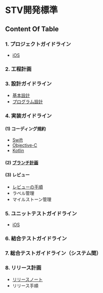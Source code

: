# STV開発標準

## Content Of Table

### 1. プロジェクトガイドライン
 - [iOS](https://github.com/stv-ekushida/ios-design-guide/wiki/%5BWIP%5D-iOS%E3%82%A2%E3%83%97%E3%83%AA-%E3%83%97%E3%83%AD%E3%82%B8%E3%82%A7%E3%82%AF%E3%83%88%E3%82%AC%E3%82%A4%E3%83%89%E3%83%A9%E3%82%A4%E3%83%B3)

### 2. 工程計画

### 3. 設計ガイドライン
 - [基本設計](https://github.com/stv-ekushida/ios-design-guide/wiki/%E5%9F%BA%E6%9C%AC%E8%A8%AD%E8%A8%88) <br>
 - [プログラム設計](https://github.com/stv-ekushida/ios-design-guide/wiki/%5BWIP%5D-%E3%83%97%E3%83%AD%E3%82%B0%E3%83%A9%E3%83%A0%E8%A8%AD%E8%A8%88%E3%82%AC%E3%82%A4%E3%83%89%E3%83%A9%E3%82%A4%E3%83%B3)


### 4. 実装ガイドライン
#### (1) コーディング規約
 - [Swift](https://github.com/SmartTechVentures/swift-style-guide) <br>
 - [Objective-C](https://github.com/SmartTechVentures/Objective-C-style-guide)<br>
 - [Kotlin](https://github.com/SmartTechVentures/kotlin-style-guide)

#### (2)  [ブランチ計画](https://github.com/stv-ekushida/ios-design-guide/wiki/%E3%83%96%E3%83%A9%E3%83%B3%E3%83%81%E8%A8%88%E7%94%BB)

#### (3) レビュー
 - [レビューの手順](https://github.com/stv-ekushida/ios-design-guide/wiki/PR%E3%81%8B%E3%82%89%E3%83%AC%E3%83%93%E3%83%A5%E3%83%BC%E5%AE%8C%E4%BA%86%E3%81%BE%E3%81%A7%E3%81%AE%E6%B5%81%E3%82%8C) <br>
 - ラベル管理 <br>
 - マイルストーン管理

### 5. ユニットテストガイドライン
 - [iOS](https://github.com/stv-ekushida/ios-design-guide/wiki/%5BWIP%5DiOS%E3%82%A2%E3%83%97%E3%83%AA-%E3%83%A6%E3%83%8B%E3%83%83%E3%83%88%E3%83%86%E3%82%B9%E3%83%88%E3%82%AC%E3%82%A4%E3%83%89%E3%83%A9%E3%82%A4%E3%83%B3)

### 6. 結合テストガイドライン

### 7. 総合テストガイドライン（システム間）

### 8. リリース計画
 - [リリースノート](https://github.com/stv-ekushida/ios-design-guide/wiki/%E3%83%AA%E3%83%AA%E3%83%BC%E3%82%B9%E3%83%8E%E3%83%BC%E3%83%88)
 - リリース手順

